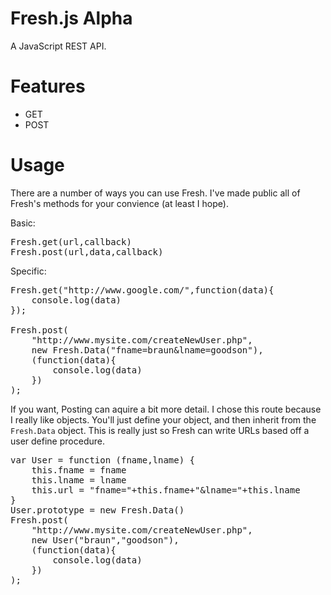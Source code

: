 Fresh.js Alpha
========

A JavaScript REST API.

Features
========

* GET
* POST

Usage
========

There are a number of ways you can use Fresh. I've made public all of Fresh's methods for your convience (at least I hope).

Basic:

<pre>
Fresh.get(url,callback)
Fresh.post(url,data,callback)
</pre>

Specific:

<pre>
Fresh.get("http://www.google.com/",function(data){
	console.log(data)
});

Fresh.post(
	"http://www.mysite.com/createNewUser.php",
	new Fresh.Data("fname=braun&lname=goodson"),
	(function(data){
		console.log(data)
	})
);
</pre>

If you want, Posting can aquire a bit more detail. I chose this route because I really like objects. You'll just define your object, and then inherit from the `Fresh.Data` object. This is really just so Fresh can write URLs based off a user define procedure.
<pre>
var User = function (fname,lname) {
	this.fname = fname
	this.lname = lname
	this.url = "fname="+this.fname+"&lname="+this.lname
}
User.prototype = new Fresh.Data()
Fresh.post(
	"http://www.mysite.com/createNewUser.php",
	new User("braun","goodson"),
	(function(data){
		console.log(data)
	})
);
</pre>
